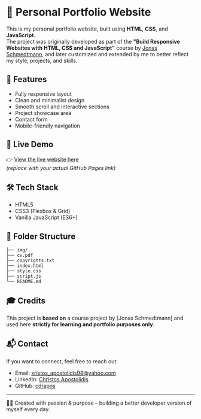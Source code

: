 # 💼 Personal Portfolio Website

This is my personal portfolio website, built using **HTML**, **CSS**, and **JavaScript**.  
The project was originally developed as part of the **"Build Responsive Websites with HTML, CSS and JavaScript"** course by [Jonas Schmedtmann](https://jonasschmedtmann.com/), and later customized and extended by me to better reflect my style, projects, and skills.

## 📌 Features

- Fully responsive layout
- Clean and minimalist design
- Smooth scroll and interactive sections
- Project showcase area
- Contact form
- Mobile-friendly navigation

## 🚀 Live Demo

👉 [View the live website here](https://cdrapos.github.io/mySite/)  
_(replace with your actual GitHub Pages link)_

## 🛠️ Tech Stack

- HTML5
- CSS3 (Flexbox & Grid)
- Vanilla JavaScript (ES6+)

## 📁 Folder Structure

```
├── img/
├── cv.pdf
├── copyrights.txt
├── index.html
├── style.css
├── script.js
└── README.md
```

## 🎓 Credits

This project is **based on** a course project by [Jonas Schmedtmann] and used here **strictly for learning and portfolio purposes only**.

## 📬 Contact

If you want to connect, feel free to reach out:

- Email: xristos_apostolidis98@yahoo.com
- LinkedIn: [Christos Apostolidis](https://www.linkedin.com/in/christos-apostolidis-a22181250/)
- GitHub: [cdrapos](https://github.com/cdrapos)

---

🧑‍💻 Created with passion & purpose – building a better developer version of myself every day.
